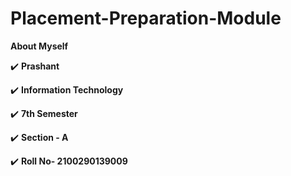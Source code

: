 # Placement-Preparation-Module
<!--ABOUT ME CODE-->
 **About Myself** <br> 

✔️ **Prashant** <br>

✔️ **Information Technology** <br>

✔️ **7th Semester** <br>

 ✔️ **Section - A** <br>
 
 ✔️ **Roll No- 2100290139009** <br>

<br>
